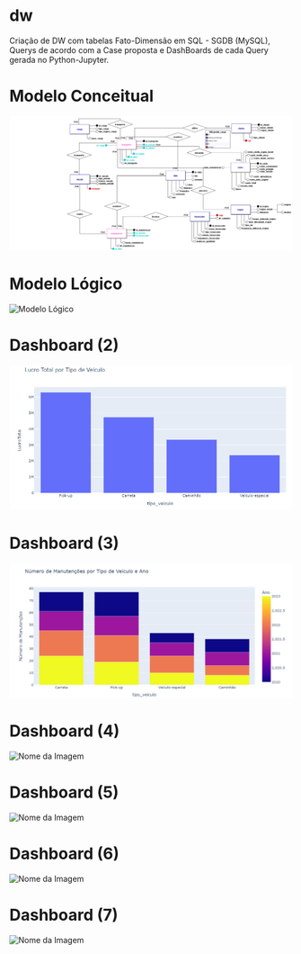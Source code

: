 # dw
Criação de DW com tabelas Fato-Dimensão em SQL - SGDB (MySQL), Querys de acordo com a Case proposta e DashBoards de cada Query gerada no Python-Jupyter.
# Modelo Conceitual
![Modelo Conceitual](https://github.com/5lyss2s1l2ss1ndr4/dw/blob/main/Conceitual_1.png)
# Modelo Lógico
![Modelo Lógico](https://github.com/5lyss2s1l2ss1ndr4/dw/blob/main/L%C3%B3gico_1.png)
# Dashboard (2)
![Nome da Imagem](https://github.com/5lyss2s1l2ss1ndr4/dw/blob/main/dashboard_query_ex(2).png)
# Dashboard (3)
![Nome da Imagem](https://github.com/5lyss2s1l2ss1ndr4/dw/blob/main/dashboard_query_ex(3).png)
# Dashboard (4)
![Nome da Imagem](caminho/para/a/imagem.jpg)
# Dashboard (5)
![Nome da Imagem](caminho/para/a/imagem.jpg)
# Dashboard (6)
![Nome da Imagem](caminho/para/a/imagem.jpg)
# Dashboard (7)
![Nome da Imagem](caminho/para/a/imagem.jpg)
